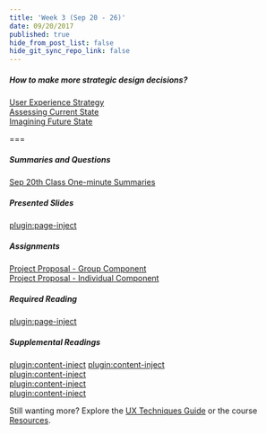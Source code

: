 ```yaml
---
title: 'Week 3 (Sep 20 - 26)'
date: 09/20/2017
published: true
hide_from_post_list: false
hide_git_sync_repo_link: false
---
```


##### How to make more strategic design decisions?  
[User Experience Strategy](https://www.swipe.to/9967fp?p=2rXR1F3mH)  
[Assessing Current State](https://www.swipe.to/9967fp?p=bhT4QfB2J)  
[Imagining Future State](https://www.swipe.to/9967fp?p=1Mb9rDTJS)

===

##### Summaries and Questions  
[Sep 20th Class One-minute Summaries](https://canvas.sfu.ca/courses/36662/assignments/267536)

##### Presented Slides  
[plugin:page-inject](/all-slides/unit-03)

##### Assignments
[Project Proposal - Group Component](https://canvas.sfu.ca/courses/36662/assignments/240534)  
[Project Proposal - Individual Component](https://canvas.sfu.ca/courses/36662/assignments/240533)  

##### Required Reading  
[plugin:page-inject](/all-readings/unit-03)

##### Supplemental Readings  
[plugin:content-inject](/topics-guide/how-to-make-more-strategic-design-decisions/journey-mapping)
[plugin:content-inject](/topics-guide/what-is-usability-and-user-experience-design/problem-statements)  
[plugin:content-inject](/topics-guide/how-to-make-more-strategic-design-decisions/design-principles-product)  
[plugin:content-inject](/topics-guide/how-to-make-more-strategic-design-decisions/value-proposition)  
[plugin:content-inject](/topics-guide/how-to-make-more-strategic-design-decisions/user-experience-strategy)  

Still wanting more? Explore the [UX Techniques Guide](../../topics-guide) or the course [Resources](../../resources).
